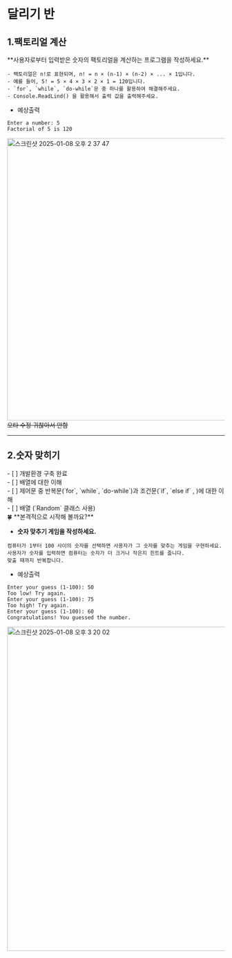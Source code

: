 <h1>달리기 반</h1>
<h2>1.팩토리얼 계산</h2>
**사용자로부터 입력받은 숫자의 팩토리얼을 계산하는 프로그램을 작성하세요.**
  
    - 팩토리얼은 n!로 표현되며, n! = n × (n-1) × (n-2) × ... × 1입니다.
    - 예를 들어, 5! = 5 × 4 × 3 × 2 × 1 = 120입니다.
    - `for`, `while`, `do-while`문 중 하나를 활용하여 해결해주세요.
    - Console.ReadLind() 을 활용해서 출력 값을 출력해주세요.
    

- 예상출력

```
Enter a number: 5
Factorial of 5 is 120
```
<img width="653" alt="스크린샷 2025-01-08 오후 2 37 47" src="https://github.com/user-attachments/assets/6ecfda3e-3e95-4bab-ad90-756fb1d6faab" /> <br>
<s> 오타 수정 귀찮아서 안함 </s>

-------------------
<h2>2.숫자 맞히기</h2>
- [ ]  개발환경 구축 완료<br>
- [ ]  배열에 대한 이해<br>
- [ ]  제어문 중 반복문(`for`, `while`, `do-while`)과 조건문(`if`, `else if` , )에 대한 이해<br>
- [ ]  배열 (`Random` 클래스 사용)<br>

<aside>
🍀 **본격적으로 시작해 볼까요?**

</aside>

- **숫자 맞추기 게임을 작성하세요.**<br>
```
컴퓨터가 1부터 100 사이의 숫자를 선택하면 사용자가 그 숫자를 맞추는 게임을 구현하세요. 
사용자가 숫자를 입력하면 컴퓨터는 숫자가 더 크거나 작은지 힌트를 줍니다.
맞출 때까지 반복합니다.
```
- 예상출력

```
Enter your guess (1-100): 50
Too low! Try again.
Enter your guess (1-100): 75
Too high! Try again.
Enter your guess (1-100): 60
Congratulations! You guessed the number.
```
<img width="750" alt="스크린샷 2025-01-08 오후 3 20 02" src="https://github.com/user-attachments/assets/dfdabea4-44eb-4edb-9e5f-4efd70642426" />
